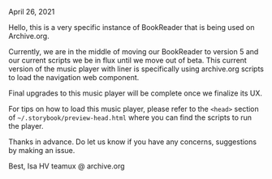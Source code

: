 April 26, 2021

Hello, this is a very specific instance of BookReader that is being used on Archive.org.

Currently, we are in the middle of moving our BookReader to version 5 and our current scripts we be in flux until we move out of beta.
This current version of the music player with liner is specifically using archive.org scripts to load the navigation web component.

Final upgrades to this music player will be complete once we finalize its UX.

For tips on how to load this music player, please refer to the `<head>` section of `~/.storybook/preview-head.html` where you can find the scripts to run the player.

Thanks in advance.  Do let us know if you have any concerns, suggestions by making an issue.

Best, Isa HV
teamux @ archive.org
